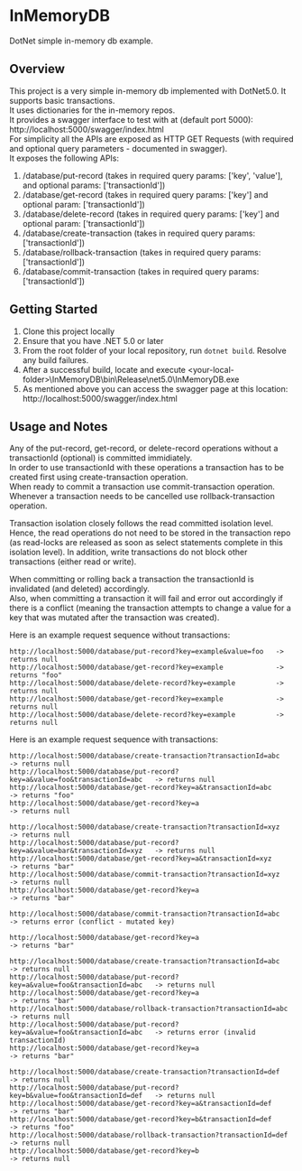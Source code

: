 # InMemoryDB
DotNet simple in-memory db example.

## Overview
This project is a very simple in-memory db implemented with DotNet5.0. It supports basic transactions.  
It uses dictionaries for the in-memory repos.  
It provides a swagger interface to test with at (default port 5000): http://localhost:5000/swagger/index.html  
For simplicity all the APIs are exposed as HTTP GET Requests (with required and optional query parameters - documented in swagger).  
It exposes the following APIs:
  1. /database/put-record (takes in required query params: ['key', 'value'], and optional params: ['transactionId'])
  2. /database/get-record (takes in required query params: ['key'] and optional param: ['transactionId'])
  3. /database/delete-record (takes in required query params: ['key'] and optional param: ['transactionId'])
  4. /database/create-transaction (takes in required query params: ['transactionId'])
  5. /database/rollback-transaction (takes in required query params: ['transactionId'])
  6. /database/commit-transaction (takes in required query params: ['transactionId'])

## Getting Started
1. Clone this project locally
2. Ensure that you have .NET 5.0 or later
3. From the root folder of your local repository, run `dotnet build`. Resolve any build failures.
4. After a successful build, locate and execute \<your-local-folder>\InMemoryDB\bin\Release\net5.0\InMemoryDB.exe
5. As mentioned above you can access the swagger page at this location: http://localhost:5000/swagger/index.html

## Usage and Notes
Any of the put-record, get-record, or delete-record operations without a transactionId (optional) is committed immidiately.  
In order to use transactionId with these operations a transaction has to be created first using create-transaction operation.  
When ready to commit a transaction use commit-transaction operation. Whenever a transaction needs to be cancelled use rollback-transaction operation.  
  
Transaction isolation closely follows the read committed isolation level. Hence, the read operations do not need to be stored in the transaction repo (as read-locks are released as soon as select statements complete in this isolation level). In addition, write transactions do not block other transactions (either read or write).
  
When committing or rolling back a transaction the transactionId is invalidated (and deleted) accordingly.  
Also, when committing a transaction it will fail and error out accordingly if there is a conflict (meaning the transaction attempts to change a value for a key that was mutated after the transaction was created).

Here is an example request sequence without transactions:
```console
http://localhost:5000/database/put-record?key=example&value=foo   -> returns null
http://localhost:5000/database/get-record?key=example             -> returns "foo"
http://localhost:5000/database/delete-record?key=example          -> returns null
http://localhost:5000/database/get-record?key=example             -> returns null
http://localhost:5000/database/delete-record?key=example          -> returns null
```
  
Here is an example request sequence with transactions:
```console
http://localhost:5000/database/create-transaction?transactionId=abc           -> returns null
http://localhost:5000/database/put-record?key=a&value=foo&transactionId=abc   -> returns null
http://localhost:5000/database/get-record?key=a&transactionId=abc             -> returns "foo"
http://localhost:5000/database/get-record?key=a                               -> returns null

http://localhost:5000/database/create-transaction?transactionId=xyz           -> returns null
http://localhost:5000/database/put-record?key=a&value=bar&transactionId=xyz   -> returns null
http://localhost:5000/database/get-record?key=a&transactionId=xyz             -> returns "bar"
http://localhost:5000/database/commit-transaction?transactionId=xyz           -> returns null
http://localhost:5000/database/get-record?key=a                               -> returns "bar"

http://localhost:5000/database/commit-transaction?transactionId=abc           -> returns error (conflict - mutated key)

http://localhost:5000/database/get-record?key=a                               -> returns "bar"

http://localhost:5000/database/create-transaction?transactionId=abc           -> returns null
http://localhost:5000/database/put-record?key=a&value=foo&transactionId=abc   -> returns null
http://localhost:5000/database/get-record?key=a                               -> returns "bar"
http://localhost:5000/database/rollback-transaction?transactionId=abc         -> returns null
http://localhost:5000/database/put-record?key=a&value=foo&transactionId=abc   -> returns error (invalid transactionId)
http://localhost:5000/database/get-record?key=a                               -> returns "bar"

http://localhost:5000/database/create-transaction?transactionId=def           -> returns null
http://localhost:5000/database/put-record?key=b&value=foo&transactionId=def   -> returns null
http://localhost:5000/database/get-record?key=a&transactionId=def             -> returns "bar"
http://localhost:5000/database/get-record?key=b&transactionId=def             -> returns "foo"
http://localhost:5000/database/rollback-transaction?transactionId=def         -> returns null
http://localhost:5000/database/get-record?key=b                               -> returns null
```
